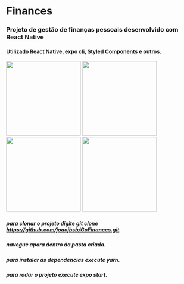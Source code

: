 # Finances

### Projeto de gestão de finanças pessoais desenvolvido com React Native

#### Utilizado React Native, expo cli, Styled Components e outros.

<div>
  <img src='https://user-images.githubusercontent.com/47161770/183785814-2353ee68-3c20-44e5-ba56-054d27c0fd22.jpg' width= "200" margin-left="20"/>
  
   <img src='https://user-images.githubusercontent.com/47161770/183785827-f50529e4-9ec6-414a-b5f2-bb896cd50301.jpg' width= "200" margin-left="20" />
   
   <img src='https://user-images.githubusercontent.com/47161770/183785838-8de5f093-2861-412e-a758-88c1f443f0d1.jpg' width= "200" margin-left="20" />
   
   <img src='https://user-images.githubusercontent.com/47161770/183785851-fe0b3e58-e85a-4a58-92e2-9a20a7ab869e.jpg' width= "200" margin-left="20" />
</div>

##### para clonar o projeto digite git clone https://github.com/joaojbsb/GoFinances.git.
##### navegue apara dentro da pasta criada.
##### para instalar as dependencias execute yarn.
##### para rodar o projeto execute expo start.



